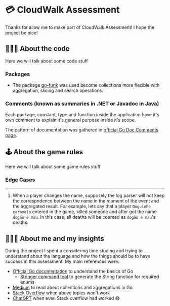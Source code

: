 # 💳 CloudWalk Assessment
Thanks for allow me to make part of CloudWalk Assessment!
I hope the project be nice!



## 👨🏼‍💻 About the code
Here we will talk about some code stuff

### Packages
- The package [go-funk](https://github.com/thoas/go-funk) was used become collections more flexible with aggregation, slicing and search operations.

### Comments (known as summaries in .NET or Javadoc in Java)
Each package, constant, type and function inside the application have it's own comment to explain it's general purpose inside it's scope.

The pattern of documentation was gathered in [official Go Doc Comments page](https://tip.golang.org/doc/comment).

## 🕹️ About the game rules
Here we will talk about some game rules stuff

### Edge Cases
***
1) When a player changes the name, supposely the log parser will not keep the correspndence between the name in the moment of the event and the aggregated result.
For example, lets say that a player `Doguinho caramelo` entered in the game, killed someone and after got the name `dogão é mau`. In this case, all deaths will be counted as `dogão é mau`'s deaths.

## 🧔🏽‍♂️ About me and my insights
During the project I spent a considering time studing and trying to understand about the language and how the things should be to have success in this assessment. My main references were: 

-  [Official Go documentation](https://tip.golang.org/doc/) to understand the basics of Go
    - [Stringer command tool](https://pkg.go.dev/golang.org/x/tools/cmd/stringer) to generate the String function for required enums
- [Medium](https://medium.com) to read about collections and aggregations in Go
- [Stack Overflow](https://stackoverflow.com/) when above topics won't work
- [ChatGPT](https://chatgpt.com/) when even Stack overflow had worked 😅